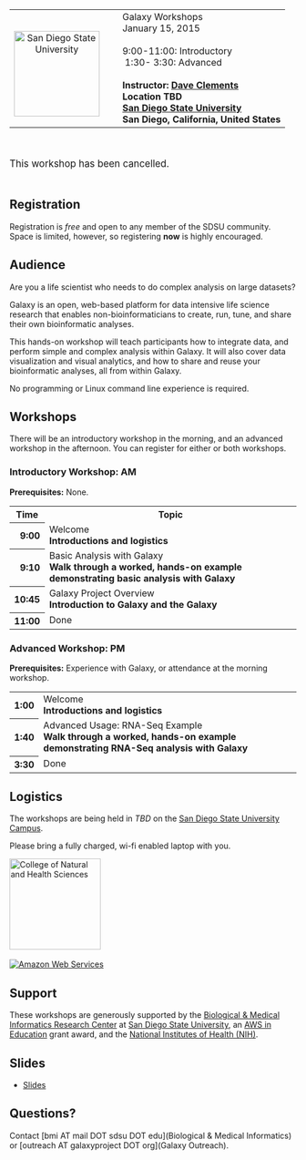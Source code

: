 <table>
  <tr>
    <td style=" border: none; text-align: center; vertical-align: middle"> <br /><a href='http://sdsu.edu/'><img src='/Images/Logos/SDSULogo.jpg' alt='San Diego State University' height="150" /></a> </td>
    <td style=" border: none; width: 5%"> </td>
    <td style=" border: none;"> <div class="title">Galaxy Workshops</div></strong>January 15, 2015<br /><br />9:00-11:00: Introductory<br />&nbsp;1:30-&nbsp;3:30: Advanced<strong><br /><br />Instructor: <a href='/DaveClements.md'>Dave Clements</a><br />Location TBD<br /><a href='http://sdsu.edu/'>San Diego State University</a><br />San Diego, California, United States </td>
  </tr>
</table>


<br />
<div class='red'><div class='center'><span style="font-size: larger;"> <br />This workshop has been cancelled.<br /><br /> </span> </div>

## Registration

Registration is *free* and open to any member of the SDSU community.  Space is limited, however, so registering **now** is highly encouraged.

## Audience

Are you a life scientist who needs to do complex analysis on large datasets?

Galaxy is an open, web-based platform for data intensive life science research that enables non-bioinformaticians to create, run, tune, and share their own bioinformatic analyses.

This hands-on workshop will teach participants how to integrate data, and perform simple and complex analysis within Galaxy.  It will also cover data visualization and visual analytics, and how to share and reuse your bioinformatic analyses, all from within Galaxy.

No programming or Linux command line experience is required.

## Workshops

There will be an introductory workshop in the morning, and an advanced workshop in the afternoon.  You can register for either or both workshops.

### Introductory Workshop: AM

**Prerequisites:** None.

<table>
  <tr class="th" >
    <th> Time </th>
    <th> Topic </th>
  </tr>
  <tr>
    <th style=" text-align: right;"> 9:00 </th>
    <td> </strong>Welcome<strong><div class='indent'>Introductions and logistics</div> </td>
  </tr>
  <tr>
    <th style=" text-align: right;"> 9:10 </th>
    <td> </strong>Basic Analysis with Galaxy<strong><div class='indent'>Walk through a worked, hands-on example demonstrating basic analysis with Galaxy</div> </td>
  </tr>
  <tr>
    <th style=" text-align: right;"> 10:45 </th>
    <td> </strong>Galaxy Project Overview<strong><div class='indent'>Introduction to Galaxy and the Galaxy</div> </td>
  </tr>
  <tr>
    <th style=" text-align: right;"> 11:00 </th>
    <td> </strong>Done<strong> </td>
  </tr>
</table>


### Advanced Workshop: PM

**Prerequisites:** Experience with Galaxy, or attendance at the morning workshop.

<table>
  <tr>
    <th style=" text-align: right;"> 1:00 </th>
    <td> </strong>Welcome<strong><div class='indent'>Introductions and logistics</div> </td>
  </tr>
  <tr>
    <th style=" text-align: right;"> 1:40 </th>
    <td> </strong>Advanced Usage: RNA-Seq Example<strong><div class='indent'>Walk through a worked, hands-on example demonstrating RNA-Seq analysis with Galaxy</div> </td>
  </tr>
  <tr>
    <th style=" text-align: right;"> 3:30 </th>
    <td> </strong>Done<strong> </td>
  </tr>
</table>


## Logistics

The workshops are being held in *TBD* on the [San Diego State University Campus](http://sdsu.edu/).  

Please bring a fully charged, wi-fi enabled laptop with you.

<div class='right'>
<a href='http://www.cnhs.vsu.edu/index.php'><img src='/Images/Logos/SDSULogo.jpg' alt='College of Natural and Health Sciences' width="160" /></a><br />
<br /><a href='http://aws.amazon.com/'><img src='/Images/Logos/AWSLogo.png' alt='Amazon Web Services' /></a>
</div>

## Support

These workshops are generously supported by  the [Biological & Medical Informatics Research Center](http://informatics.sdsu.edu/) at [San Diego State University](http://sdsu.edu/), an [AWS in Education](http://aws.amazon.com/education/) grant award, and the [National Institutes of Health (NIH)](http://www.nih.gov).

## Slides

* [Slides](ATTACHMENT_URLDocuments/Presentations/201412VSUWorkshop.pdf)

## Questions?

Contact [bmi AT mail DOT sdsu DOT edu](Biological & Medical Informatics) or [outreach AT galaxyproject DOT org](Galaxy Outreach).
